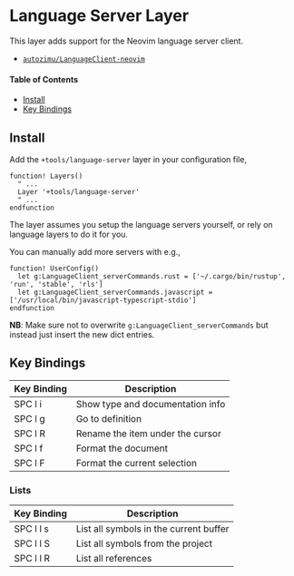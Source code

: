 # Language Server Layer
This layer adds support for the Neovim language server client.

- [`autozimu/LanguageClient-neovim`](https:/github.com/autozimu/LanguageClient-neovim)

#### Table of Contents
- [Install](#install)
- [Key Bindings](#key-bindings)

## Install
Add the `+tools/language-server` layer in your configuration file,

```viml
function! Layers()
  " ...
  Layer '+tools/language-server'
  " ...
endfunction
```

The layer assumes you setup the language servers yourself, or rely on language layers to do it for you.

You can manually add more servers with e.g.,

```viml
function! UserConfig()
  let g:LanguageClient_serverCommands.rust = ['~/.cargo/bin/rustup', 'run', 'stable', 'rls']
  let g:LanguageClient_serverCommands.javascript = ['/usr/local/bin/javascript-typescript-stdio']
endfunction
```

__NB__: Make sure not to overwrite `g:LanguageClient_serverCommands` but instead just insert the new dict entries.

## Key Bindings
Key Binding | Description
----------- | --------------------------------
SPC l i     | Show type and documentation info
SPC l g     | Go to definition
SPC l R     | Rename the item under the cursor
SPC l f     | Format the document
SPC l F     | Format the current selection

### Lists
Key Binding | Description
----------- | --------------------------------------
SPC l l s   | List all symbols in the current buffer
SPC l l S   | List all symbols from the project
SPC l l R   | List all references
